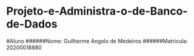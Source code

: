 # Projeto-e-Administra-o-de-Banco-de-Dados

#Aluno
######Nome: Guilherme Angelo de Medeiros
######Matricula: 20200018880
